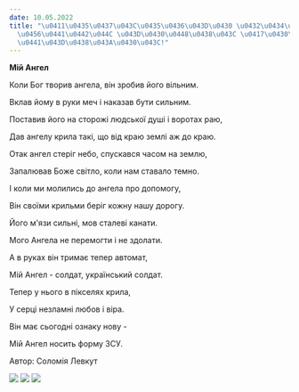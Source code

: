```yaml
---
date: 10.05.2022
title: "\u0411\u0435\u0437\u043C\u0435\u0436\u043D\u0430 \u0432\u0434\u044F\u0447\u043D\
  \u0456\u0441\u0442\u044C \u043D\u0430\u0448\u0438\u043C \u0417\u0430\u0445\u0438\
  \u0441\u043D\u0438\u043A\u0430\u043C!"
---
```

**Мій Ангел**

Коли Бог творив ангела, він зробив його вільним.

Вклав йому в руки меч і наказав бути сильним.

Поставив його на сторожі людської душі і воротах раю,

Дав ангелу крила такі, що від краю землі аж до краю.

Отак ангел стеріг небо, спускався часом на землю,

Запалював Боже світло, коли нам ставало темно.

І коли ми молились до ангела про допомогу,

Він своїми крильми беріг кожну нашу дорогу.

Його м'язи сильні, мов сталеві канати.

Мого Ангела не перемогти і не здолати.

А в руках він тримає тепер автомат,

Мій Ангел - солдат, український солдат.

Тепер у нього в пікселях крила,

У серці незламні любов і віра.

Він має сьогодні ознаку нову -

Мій Ангел носить форму ЗСУ.

Автор: Соломія Левкут

![](/files/безмежна-вдячність-н-зсу2.jpg)
![](/files/безмежна-вдячність-н-зсу1.jpg)
![](/files/безмежна-вдячність-н-зсу3.jpg)